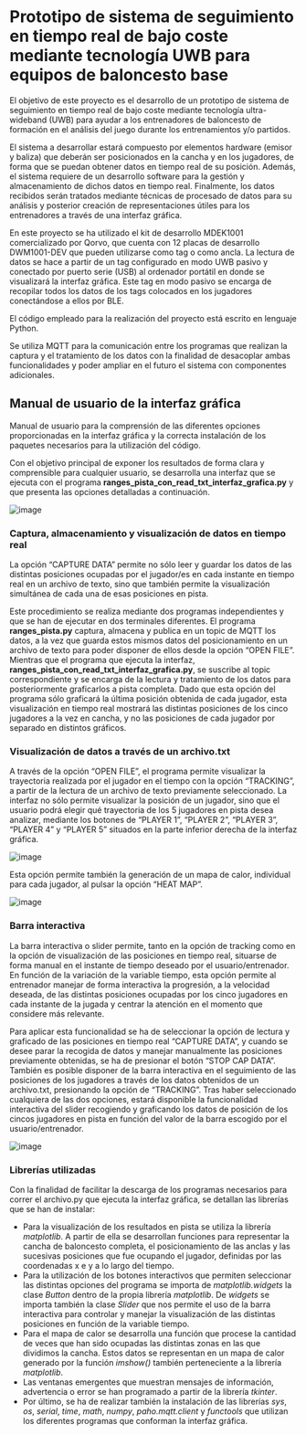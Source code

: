 # Prototipo de sistema de seguimiento en tiempo real de bajo coste mediante tecnología UWB para equipos de baloncesto base
El objetivo de este proyecto es el desarrollo de un prototipo de sistema de seguimiento en tiempo real de bajo coste mediante tecnología ultra-wideband (UWB) para ayudar a los entrenadores de baloncesto de formación en el análisis del juego durante los entrenamientos y/o partidos.

El sistema a desarrollar estará compuesto por elementos hardware (emisor y baliza) que deberán ser posicionados en la cancha y en los jugadores, de forma que se puedan obtener datos en tiempo real de su posición. Además, el sistema requiere de un desarrollo software para la gestión y almacenamiento de dichos datos en tiempo real. Finalmente, los datos recibidos serán tratados mediante técnicas de procesado de datos para su análisis y posterior creación de representaciones útiles para los entrenadores a través de una interfaz gráfica.

En este proyecto se ha utilizado el kit de desarrollo MDEK1001 comercializado por Qorvo, que cuenta con 12 placas de desarrollo DWM1001-DEV que pueden utilizarse como tag o como ancla. La lectura de datos se hace a partir de un tag configurado en modo UWB pasivo y conectado por puerto serie (USB) al ordenador portátil en donde se visualizará la interfaz gráfica. Este tag en modo pasivo se encarga de recopilar todos los datos de los tags colocados en los jugadores conectándose a ellos por BLE.

El código empleado para la realización del proyecto está escrito en lenguaje Python.

Se utiliza MQTT para la comunicación entre los programas que realizan la captura y el tratamiento de los datos con la finalidad de desacoplar ambas funcionalidades y poder ampliar en el futuro el sistema con componentes adicionales.

## Manual de usuario de la interfaz gráfica
Manual de usuario para la comprensión de las diferentes opciones proporcionadas en la interfaz gráfica y la correcta instalación de los paquetes necesarios para la utilización del código.

Con el objetivo principal de exponer los resultados de forma clara y comprensible para cualquier usuario, se desarrolla una interfaz que se ejecuta con el programa **ranges_pista_con_read_txt_interfaz_grafica.py** y que presenta las opciones detalladas a continuación.

![image](https://github.com/GII/TFG_Carlos_Pena/assets/119660695/d0d59579-81f8-4146-a5ec-51257da96187)

### Captura, almacenamiento y visualización de datos en tiempo real
La opción “CAPTURE DATA” permite no sólo leer y guardar los datos de las distintas posiciones ocupadas por el jugador/es en cada instante en tiempo real en un archivo de texto, sino que también permite la visualización simultánea de cada una de esas posiciones en pista.

Este procedimiento se realiza mediante dos programas independientes y que se han de ejecutar en dos terminales diferentes. El programa **ranges_pista.py** captura, almacena y publica en un topic de MQTT los datos, a la vez que guarda estos mismos datos del posicionamiento en un archivo de texto para poder disponer de ellos desde la opción “OPEN FILE”. Mientras que el programa que ejecuta la interfaz, **ranges_pista_con_read_txt_interfaz_grafica.py**, se suscribe al topic correspondiente y se encarga de la lectura y tratamiento de los datos para posteriormente graficarlos a pista completa. Dado que esta opción del programa sólo graficará la última posición obtenida de cada jugador, esta visualización en tiempo real mostrará las distintas posiciones de los cinco jugadores a la vez en cancha, y no las posiciones de cada jugador por separado en distintos gráficos.

### Visualización de datos a través de un archivo.txt
A través de la opción “OPEN FILE”, el programa permite visualizar la trayectoria realizada por el jugador en el tiempo con la opción “TRACKING”, a partir de la lectura de un archivo de texto previamente seleccionado. La interfaz no sólo permite visualizar la posición de un jugador, sino que el usuario podrá elegir qué trayectoria de los 5 jugadores en pista desea analizar, mediante los botones de “PLAYER 1”, “PLAYER 2”, “PLAYER 3”,  “PLAYER 4” y “PLAYER 5” situados en la parte inferior derecha de la interfaz gráfica.

![image](https://github.com/GII/TFG_Carlos_Pena/assets/119660695/708ebb6a-a76a-4d72-9b38-10c7d9aa2fbc)

Esta opción permite también la generación de un mapa de calor, individual para cada jugador, al pulsar la opción “HEAT MAP”.

![image](https://github.com/GII/TFG_Carlos_Pena/assets/119660695/73fd456e-cfc5-4fa3-b15b-7f16b99458e4)

### Barra interactiva
La barra interactiva o slider permite, tanto en la opción de tracking como en la opción de visualización de las posiciones en tiempo real, situarse de forma manual en el instante de tiempo deseado por el usuario/entrenador. En función de la variación de la variable tiempo, esta opción permite al entrenador manejar de forma interactiva la progresión, a la velocidad deseada, de las distintas posiciones ocupadas por los cinco jugadores en cada instante de la jugada y centrar la atención en el momento que considere más relevante.

Para aplicar esta funcionalidad se ha de seleccionar la opción de lectura y graficado de las posiciones en tiempo real “CAPTURE DATA”, y cuando se desee parar la recogida de datos y manejar manualmente las posiciones previamente obtenidas, se ha de presionar el botón “STOP CAP DATA”. También es posible disponer de la barra interactiva en el seguimiento de las posiciones de los jugadores a través de los datos obtenidos de un archivo.txt, presionando la opción de “TRACKING”. Tras haber seleccionado cualquiera de las dos opciones, estará disponible la funcionalidad interactiva del slider recogiendo y graficando los datos de posición de los cincos jugadores en pista en función del valor de la barra escogido por el usuario/entrenador.

![image](https://github.com/GII/TFG_Carlos_Pena/assets/119660695/9aec6f3c-ca27-49bc-8322-86fde229fc31)

### Librerías utilizadas
Con la finalidad de facilitar la descarga de los programas necesarios para correr el archivo.py que ejecuta la interfaz gráfica, se detallan las librerías que se han de instalar:
- Para la visualización de los resultados en pista se utiliza la librería *matplotlib*. A partir de ella se desarrollan funciones para representar la cancha de baloncesto completa, el posicionamiento de las anclas y las sucesivas posiciones que fue ocupando el jugador, definidas por las coordenadas x e y a lo largo del tiempo.
- Para la utilización de los botones interactivos que permiten seleccionar las distintas opciones del programa se importa de *matplotlib.widgets* la clase *Button* dentro de la propia librería *matplotlib*. De *widgets* se importa también la clase *Slider* que nos permite el uso de la barra interactiva para controlar y manejar la visualización de las distintas posiciones en función de la variable tiempo.
- Para el mapa de calor se desarrolla una función que procese la cantidad de veces que han sido ocupadas las distintas zonas en las que dividimos la cancha. Estos datos se representan en un mapa de calor generado por la función *imshow()* también perteneciente a la librería *matplotlib*.
- Las ventanas emergentes que muestran mensajes de información, advertencia o error se han programado a partir de la librería *tkinter*.
- Por último, se ha de realizar también la instalación de las librerías *sys*, *os*, *serial*, *time*, *math*, *numpy*, *paho.mqtt.client* y *functools* que utilizan los diferentes programas que conforman la interfaz gráfica.




